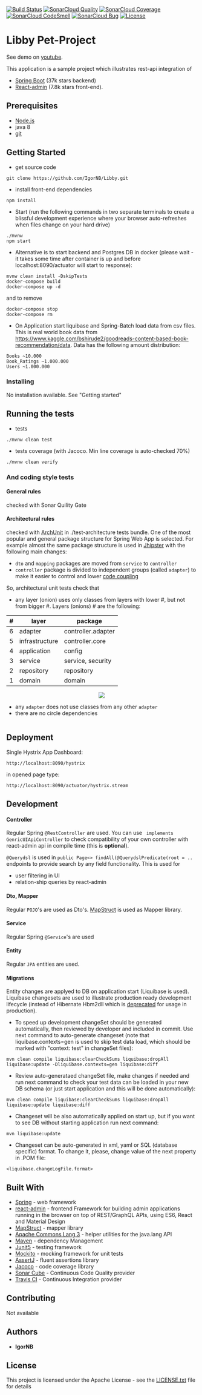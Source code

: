 [![Build Status](https://travis-ci.com/IgorNB/libby.svg?branch=master)](https://travis-ci.com/IgorNB/Libby)
[![SonarCloud Quality](https://sonarcloud.io/api/project_badges/measure?project=com.lig%3Alibby&metric=alert_status)](https://sonarcloud.io/dashboard?id=com.lig%3Alibby)
[![SonarCloud Coverage](https://sonarcloud.io/api/project_badges/measure?project=com.lig%3Alibby&metric=coverage)](https://sonarcloud.io/dashboard?id=com.lig%3Alibby)
[![SonarCloud CodeSmell](https://sonarcloud.io/api/project_badges/measure?project=com.lig%3Alibby&metric=code_smells)](https://sonarcloud.io/dashboard?id=com.lig%3Alibby)
[![SonarCloud Bug](https://sonarcloud.io/api/project_badges/measure?project=com.lig%3Alibby&metric=bugs)](https://sonarcloud.io/dashboard?id=com.lig%3Alibby)
[![License](https://img.shields.io/badge/License-Apache%202.0-blue.svg)](https://opensource.org/licenses/Apache-2.0)
# Libby Pet-Project
See demo on [youtube](https://www.youtube.com/watch?v=tGOQ4pxfIx8&feature=youtu.be).

This application is a sample project which illustrates rest-api integration of 
* [Spring Boot](https://github.com/spring-projects/spring-boot) (37k stars backend) 
* [React-admin](https://github.com/marmelab/react-admin) (7.8k stars front-end).

## Prerequisites
* [Node.js](https://nodejs.org/en/)
* java 8
* [git](https://git-scm.com/)

## Getting Started
* get source code
```
git clone https://github.com/IgorNB/Libby.git
```

* install front-end dependencies
```
npm install
```

* Start (run the following commands in two separate terminals to create a blissful development experience where your browser auto-refreshes when files change on your hard drive)
```
./mvnw
npm start
```
* Alternative is to start backend and Postgres DB in docker (please wait - it takes some time after container is up and before localhost:8090/actuator will start to response):
```
mvnw clean install -DskipTests
docker-compose build
docker-compose up -d
```
and to remove 
```
docker-compose stop
docker-compose rm
```
 * On Application start liquibase and Spring-Batch load data from csv files. This is real world book data from https://www.kaggle.com/bshirude2/goodreads-content-based-book-recommendation/data. Data has the following amount distribution: 
 ```
 Books ~10.000
 Book_Ratings ~1.000.000
 Users ~1.000.000
 ```
 
### Installing

No installation available. See "Getting started"

## Running the tests
 * tests 
```
./mvnw clean test
```
 * tests coverage (with Jacoco. Min line coverage is auto-checked 70%) 
```
./mvnw clean verify
```


### And coding style tests

#### General rules 
checked with Sonar Quility Gate

#### Architectural rules 
checked with [ArchUnit](https://github.com/TNG/ArchUnit) in ./test-architecture tests bundle.
One of the most popular and general package structure for Spring Web App is selected. For example almost the same package structure is used in [Jhipster](https://github.com/jhipster/generator-jhipster) with the following main changes:
* `dto` and `mapping` packages are moved from `service` to `controller`
* `controller` package is divided to independent groups (called `adapter`) to make it easier to control and lower [code coupling](https://en.wikipedia.org/wiki/Coupling_(computer_programming))

So, architectural unit tests check that 
* any layer (onion) uses only classes from layers with lower #, but not from bigger #. Layers (onions) # are the following:

| #  | layer  |package|
|---|---|---|
|6| adapter  |controller.adapter|
|5| infrastructure  |controller.core|
|4| application  |config|
|3| service  |service, security|
|2| repository  |repository|
|1|domain|domain|

<p align="center">
    <img src="./docs/architecture_onions.svg">
</p>

* any `adapter` does not use classes from any other `adapter`
* there are no circle dependencies

```
```

## Deployment
Single Hystrix App Dashboard:
```
http://localhost:8090/hystrix
```
in opened page type:
```
http://localhost:8090/actuator/hystrix.stream
```

## Development
#### Controller
Regular Spring `@RestController` are used. You can use ` implements GenricUIApiController` to check compatibility of your own controller with react-admin api in compile time (this is **optional**).

`@Querydsl` is used in `public Page<> findAll(@QuerydslPredicate(root = ..` endpoints to provide search by any field functionality. This is used for 
* user filtering in UI
* relation-ship queries by react-admin

#### Dto, Mapper
Regular `POJO`'s are used as Dto's. [MapStruct](http://mapstruct.org/) is used as Mapper library. 
#### Service
Regular Spring `@Service`'s are used 
#### Entity
Regular `JPA` entities are used.
#### Migrations
Entity changes are applyed to DB on application start (Liquibase is used). Liquibase changesets are used to illustrate production ready development lifecycle (instead of Hibernate Hbm2dll which is [deprecated](http://docs.jboss.org/tools/4.1.0.Final/en/hibernatetools/html/ant.html#d0e4651) for usage in production).

* To speed up development changeSet should be generated automatically, then reviewed by developer and included in commit. Use next command to auto-generate changeset (note that liquibase.contexts=gen is used to skip test data load, which should be marked with "context: test" in changeSet files):

``` 
mvn clean compile liquibase:clearCheckSums liquibase:dropAll liquibase:update -Dliquibase.contexts=gen liquibase:diff
```

* Review auto-generataed changeSet file, make changes if needed and run next command to check your test data can be loaded in your new DB schema (or just start application and this will be done automatically):

``` 
mvn clean compile liquibase:clearCheckSums liquibase:dropAll liquibase:update liquibase:diff
```

* Changeset will be also automatically applied on start up, but if you want to see DB without starting application run next command:
``` 
mvn liquibase:update
```

* Changeset can be auto-generated in xml, yaml or SQL (database specific) format. To change it, please, change value of the next property in .POM file:
```
<liquibase.changeLogFile.format>
```

## Built With

* [Spring](https://docs.spring.io/spring/docs/5.1.4) - web framework
* [react-admin](https://github.com/marmelab/react-admin) - frontend Framework for building admin applications running in the browser on top of REST/GraphQL APIs, using ES6, React and Material Design
* [MapStruct](http://mapstruct.org/) - mapper library
* [Apache Commons Lang 3](https://commons.apache.org/proper/commons-lang/download_lang.cgi) - helper utilities for the java.lang API
* [Maven](https://maven.apache.org/) - dependency Management
* [Junit5](https://junit.org/junit5/) - testing framework
* [Mockito](https://site.mockito.org/) -  mocking framework for unit tests
* [AssertJ](http://joel-costigliola.github.io/assertj/) - fluent assertions library
* [Jacoco](https://www.eclemma.org/jacoco/) - code coverage library
* [Sonar Cube](https://sonarcloud.io) - Continuous Code Quality provider
* [Travis CI](https://travis-ci.org) - Continuous Integration provider
## Contributing

Not available 


## Authors

* **IgorNB**

## License

This project is licensed under the Apache License - see the [LICENSE.txt](LICENSE.txt) file for details

